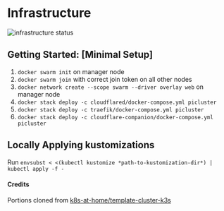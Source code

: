 # Infrastructure
![infrastructure status](https://healthchecks.thepi.cloud/badge/e6b61d05-c119-4436-920a-defb74/u65qd5mX-2/infrastructure.svg)

## Getting Started: [Minimal Setup]
1. `docker swarm init` on manager node
2. `docker swarm join` with correct join token on all other nodes
3. `docker network create --scope swarm --driver overlay web` on manager node
4. `docker stack deploy -c cloudflared/docker-compose.yml picluster`
5. `docker stack deploy -c traefik/docker-compose.yml picluster`
6. `docker stack deploy -c cloudflare-companion/docker-compose.yml picluster`

## Locally Applying kustomizations
Run `envsubst < <(kubectl kustomize *path-to-kustomization-dir*) | kubectl apply -f -`

#### Credits
Portions cloned from [k8s-at-home/template-cluster-k3s](https://github.com/k8s-at-home/template-cluster-k3s)
